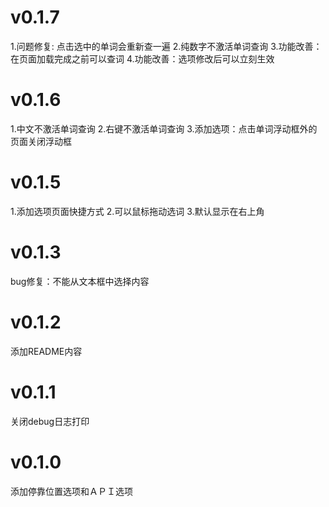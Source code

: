 
# v0.1.7
1.问题修复: 点击选中的单词会重新查一遍
2.纯数字不激活单词查询
3.功能改善：在页面加载完成之前可以查词
4.功能改善：选项修改后可以立刻生效
# v0.1.6
1.中文不激活单词查询 
2.右键不激活单词查询
3.添加选项：点击单词浮动框外的页面关闭浮动框
# v0.1.5
1.添加选项页面快捷方式 
2.可以鼠标拖动选词 
3.默认显示在右上角

# v0.1.3
bug修复：不能从文本框中选择内容

# v0.1.2
添加README内容

# v0.1.1
关闭debug日志打印

# v0.1.0
添加停靠位置选项和ＡＰＩ选项

